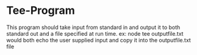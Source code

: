 Tee-Program
===========

This program should take input from standard in and output it to both standard out and a file specified at run time. ex: node tee outputfile.txt would both echo the user supplied input and copy it into the outputfile.txt file
